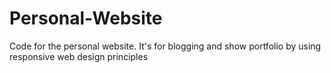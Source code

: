 # Personal-Website
Code for the personal website. It's for blogging and show portfolio by using responsive web design principles
